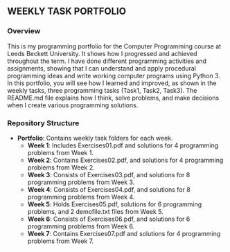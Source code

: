 ## WEEKLY TASK PORTFOLIO

### Overview
This is my programming portfolio for the Computer Programming course at Leeds Beckett University. It shows how I progressed and achieved throughout the term. I have done different programming activities and assignments, showing that I can understand and apply procedural programming ideas and write working computer programs using Python 3. In this portfolio, you will see how I learned and improved, as shown in the weekly tasks, three programming tasks (Task1, Task2, Task3). The README.md file explains how I think, solve problems, and make decisions when I create various programming solutions.

### Repository Structure
- **Portfolio**: Contains weekly task folders for each week.
  - **Week 1**: Includes Exercises01.pdf and solutions for 4 programming problems from Week 1.
  - **Week 2**: Contains Exercises02.pdf, and solutions for 4 programming problems from Week 2.
  - **Week 3**: Consists of Exercises03.pdf, and solutions for 8 programming problems from Week 3.
  - **Week 4**: Consists of Exercises04.pdf, and solutions for 8 programming problems from Week 4.
  - **Week 5**: Holds Exercises05.pdf, solutions for 6 programming problems, and 2 demofile.txt files from Week 5.
  - **Week 6**: Consists of Exercises06.pdf, and solutions for 6 programming problems from Week 6.
  - **Week 7**: Contains Exercises07.pdf and solutions for 4 programming problems from Week 7.
